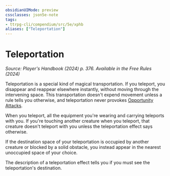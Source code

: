 ```yaml
---
obsidianUIMode: preview
cssclasses: json5e-note
tags:
- ttrpg-cli/compendium/src/5e/xphb
aliases: ["Teleportation"]
---
```

# Teleportation
*Source: Player's Handbook (2024) p. 376. Available in the Free Rules (2024)* 

Teleportation is a special kind of magical transportation. If you teleport, you disappear and reappear elsewhere instantly, without moving through the intervening space. This transportation doesn't expend movement unless a rule tells you otherwise, and teleportation never provokes [Opportunity Attacks](3-Mechanics/CLI/rules/actions.md#Opportunity%20Attack).

When you teleport, all the equipment you're wearing and carrying teleports with you. If you're touching another creature when you teleport, that creature doesn't teleport with you unless the teleportation effect says otherwise.

If the destination space of your teleportation is occupied by another creature or blocked by a solid obstacle, you instead appear in the nearest unoccupied space of your choice.

The description of a teleportation effect tells you if you must see the teleportation's destination.
